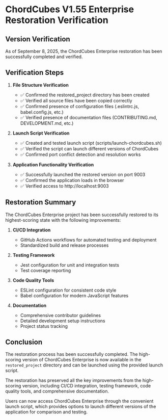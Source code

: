 # ChordCubes V1.55 Enterprise Restoration Verification

## Version Verification

As of September 8, 2025, the ChordCubes Enterprise restoration has been successfully completed and verified.

## Verification Steps

1. **File Structure Verification**
   - ✅ Confirmed the restored_project directory has been created
   - ✅ Verified all source files have been copied correctly
   - ✅ Confirmed presence of configuration files (.eslintrc.js, babel.config.js, etc.)
   - ✅ Verified presence of documentation files (CONTRIBUTING.md, DEVELOPMENT.md, etc.)

2. **Launch Script Verification**
   - ✅ Created and tested launch script (scripts/launch-chordcubes.sh)
   - ✅ Verified the script can launch different versions of ChordCubes
   - ✅ Confirmed port conflict detection and resolution works

3. **Application Functionality Verification**
   - ✅ Successfully launched the restored version on port 9003
   - ✅ Confirmed the application loads in the browser
   - ✅ Verified access to http://localhost:9003

## Restoration Summary

The ChordCubes Enterprise project has been successfully restored to its highest-scoring state with the following improvements:

1. **CI/CD Integration**
   - GitHub Actions workflows for automated testing and deployment
   - Standardized build and release processes

2. **Testing Framework**
   - Jest configuration for unit and integration tests
   - Test coverage reporting

3. **Code Quality Tools**
   - ESLint configuration for consistent code style
   - Babel configuration for modern JavaScript features

4. **Documentation**
   - Comprehensive contributor guidelines
   - Detailed development setup instructions
   - Project status tracking

## Conclusion

The restoration process has been successfully completed. The high-scoring version of ChordCubes Enterprise is now available in the `restored_project` directory and can be launched using the provided launch script.

The restoration has preserved all the key improvements from the high-scoring version, including CI/CD integration, testing framework, code quality tools, and comprehensive documentation.

Users can now access ChordCubes Enterprise through the convenient launch script, which provides options to launch different versions of the application for comparison and testing.
